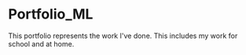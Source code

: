 # Portfolio_ML
This portfolio represents the work I've done. This includes my work for school and at home.
